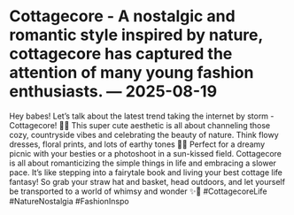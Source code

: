 # Cottagecore - A nostalgic and romantic style inspired by nature, cottagecore has captured the attention of many young fashion enthusiasts. — 2025-08-19

Hey babes! Let’s talk about the latest trend taking the internet by storm - Cottagecore! 🌿🌻 This super cute aesthetic is all about channeling those cozy, countryside vibes and celebrating the beauty of nature. Think flowy dresses, floral prints, and lots of earthy tones 🍃🌸 Perfect for a dreamy picnic with your besties or a photoshoot in a sun-kissed field. Cottagecore is all about romanticizing the simple things in life and embracing a slower pace. It’s like stepping into a fairytale book and living your best cottage life fantasy! So grab your straw hat and basket, head outdoors, and let yourself be transported to a world of whimsy and wonder ✨🏡 #CottagecoreLife #NatureNostalgia #FashionInspo